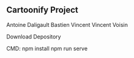 ## Cartoonify Project
Antoine Daligault
Bastien Vincent
Vincent Voisin


Download Depository

CMD:
npm install
npm run serve
